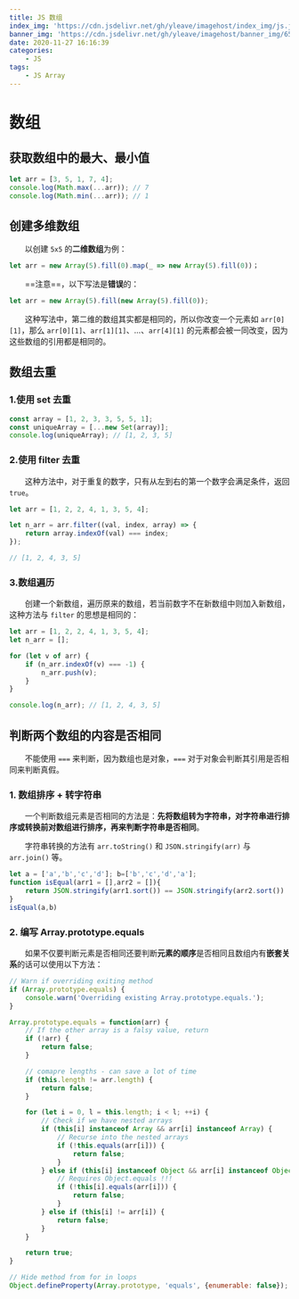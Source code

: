 ```yaml
---
title: JS 数组
index_img: 'https://cdn.jsdelivr.net/gh/yleave/imagehost/index_img/js.jpg'
banner_img: 'https://cdn.jsdelivr.net/gh/yleave/imagehost/banner_img/65.jpg'
date: 2020-11-27 16:16:39
categories:
    - JS
tags:
    - JS Array
---
```



# 数组

## 获取数组中的最大、最小值

```js
let arr = [3, 5, 1, 7, 4];
console.log(Math.max(...arr)); // 7
console.log(Math.min(...arr)); // 1
```

## 创建多维数组

&emsp;&emsp;以创建 `5x5` 的**二维数组**为例：

```js
let arr = new Array(5).fill(0).map(_ => new Array(5).fill(0))；
```

&emsp;&emsp;==注意==，以下写法是**错误**的：

```js
let arr = new Array(5).fill(new Array(5).fill(0));
```

&emsp;&emsp;这种写法中，第二维的数组其实都是相同的，所以你改变一个元素如 `arr[0][1]`，那么 `arr[0][1]`、`arr[1][1]`、...、`arr[4][1]` 的元素都会被一同改变，因为这些数组的引用都是相同的。

## 数组去重

### 1.使用 set 去重

```js
const array = [1, 2, 3, 3, 5, 5, 1];
const uniqueArray = [...new Set(array)];
console.log(uniqueArray); // [1, 2, 3, 5]
```

### 2.使用 filter 去重

&emsp;&emsp;这种方法中，对于重复的数字，只有从左到右的第一个数字会满足条件，返回 `true`。

```js
let arr = [1, 2, 2, 4, 1, 3, 5, 4];

let n_arr = arr.filter((val, index, array) => {
    return array.indexOf(val) === index;
});

// [1, 2, 4, 3, 5]
```

### 3.数组遍历

&emsp;&emsp;创建一个新数组，遍历原来的数组，若当前数字不在新数组中则加入新数组，这种方法与 `filter` 的思想是相同的：

```js
let arr = [1, 2, 2, 4, 1, 3, 5, 4];
let n_arr = [];

for (let v of arr) {
    if (n_arr.indexOf(v) === -1) {
        n_arr.push(v);
    }
}

console.log(n_arr); // [1, 2, 4, 3, 5]
```

## 判断两个数组的内容是否相同

&emsp;&emsp;不能使用 `===` 来判断，因为数组也是对象，`===` 对于对象会判断其引用是否相同来判断真假。

### 1. 数组排序 + 转字符串

&emsp;&emsp;一个判断数组元素是否相同的方法是：**先将数组转为字符串，对字符串进行排序或转换前对数组进行排序，再来判断字符串是否相同**。

&emsp;&emsp;字符串转换的方法有 `arr.toString()` 和 `JSON.stringify(arr)` 与 `arr.join()` 等。

```js
let a = ['a','b','c','d']; b=['b','c','d','a'];
function isEqual(arr1 = [],arr2 = []){
    return JSON.stringify(arr1.sort()) == JSON.stringify(arr2.sort())
}
isEqual(a,b)
```

### 2. 编写 Array.prototype.equals

&emsp;&emsp;如果不仅要判断元素是否相同还要判断**元素的顺序**是否相同且数组内有**嵌套关系**的话可以使用以下方法：

```js
// Warn if overriding exiting method
if (Array.prototype.equals) {
    console.warn('Overriding existing Array.prototype.equals.');
}

Array.prototype.equals = function(arr) {
    // If the other array is a falsy value, return
    if (!arr) {
        return false;
    }

    // comapre lengths - can save a lot of time
    if (this.length != arr.length) {
        return false;
    }

    for (let i = 0, l = this.length; i < l; ++i) {
        // Check if we have nested arrays
        if (this[i] instanceof Array && arr[i] instanceof Array) {
            // Recurse into the nested arrays
            if (!this.equals(arr[i])) {
                return false;
            }
        } else if (this[i] instanceof Object && arr[i] instanceof Object) {
            // Requires Object.equals !!!
            if (!this[i].equals(arr[i])) {
                return false;
            }
        } else if (this[i] != arr[i]) {
            return false;
        }
    }

    return true;
}

// Hide method from for in loops
Object.defineProperty(Array.prototype, 'equals', {enumerable: false});
```



